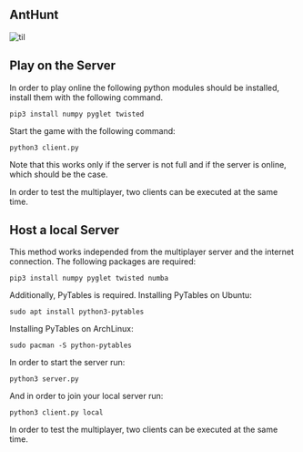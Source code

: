 AntHunt
--------

![til](./res/vid.gif)

Play on the Server
--------

In order to play online the following python modules should be installed, install them with the following command.

    pip3 install numpy pyglet twisted

Start the game with the following command:

    python3 client.py

Note that this works only if the server is not full and if the server
is online, which should be the case.

In order to test the multiplayer, two clients can be executed at the
same time.

Host a local Server
--------

This method works independed from the multiplayer server and the
internet connection. The following packages are required:

    pip3 install numpy pyglet twisted numba

Additionally, PyTables is required. Installing PyTables on Ubuntu:

    sudo apt install python3-pytables

Installing PyTables on ArchLinux:

    sudo pacman -S python-pytables

In order to start the server run:

    python3 server.py

And in order to join your local server run:

    python3 client.py local

In order to test the multiplayer, two clients can be executed at the
same time.

